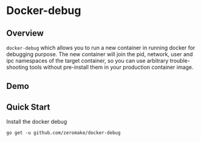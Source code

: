 # Docker-debug

## Overview

`docker-debug` which allows you to run a new container in running docker for debugging purpose. The new container will join the pid, network, user and ipc namespaces of the target container, so you can use arbitrary trouble-shooting tools without pre-install them in your production container image.

## Demo

## Quick Start

Install the docker debug
``` shell
go get -u github.com/zeromake/docker-debug
```
